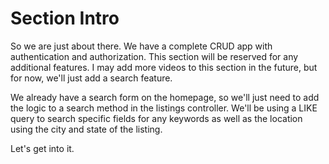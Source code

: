 # Section Intro

So we are just about there. We have a complete CRUD app with authentication and authorization. This section will be reserved for any additional features. I may add more videos to this section in the future, but for now, we'll just add a search feature.

We already have a search form on the homepage, so we'll just need to add the logic to a search method in the listings controller. We'll be using a LIKE query to search specific fields for any keywords as well as the location using the city and state of the listing.

Let's get into it.
